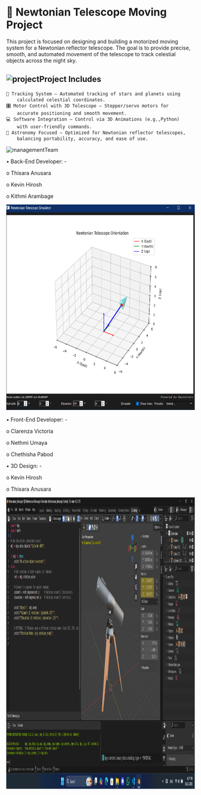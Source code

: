  #  🔭 Newtonian Telescope Moving Project
This project is focused on designing and building a motorized moving system for a Newtonian reflector telescope. The goal is to provide precise, smooth, and automated movement of the telescope to track celestial objects across the night sky.

## <img width="35" height="38" alt="project" src="https://github.com/user-attachments/assets/e1a47025-d37a-4c07-92d6-63e386922070" />Project Includes
	🧭 Tracking System – Automated tracking of stars and planets using 
 		calculated celestial coordinates.
	🎛️ Motor Control with 3D Telescope – Stepper/servo motors for 
 		accurate positioning and smooth movement.
	💻 Software Integration – Control via 3D Animations (e.g.,Python) 
 		with user-friendly commands.
	🌌 Astronomy Focused – Optimized for Newtonian reflector telescopes, 
 		balancing portability, accuracy, and ease of use.

<img width="35" height="35" alt="management" src="https://github.com/user-attachments/assets/487810ab-b9ec-475f-a6c8-3fc4f9c74816" />Team 

•	Back-End Developer: -

o	Thisara Anusara

o	Kevin Hirosh

o	Kithmi Arambage
		
<img width = "600" height = "550" alt = "python simulator" src = "Image\simulator.png" />
	
•	Front-End Developer: -
        
o	Clarenza Victoria
        
o	Nethmi Umaya
        
o	Chethisha Pabod
		
•	3D Design: -
        
o 	Kevin Hirosh
        
o 	Thisara Anusara

<img width ="800" height = "780" alt = "blender" src = "Image\blender1.png" />

